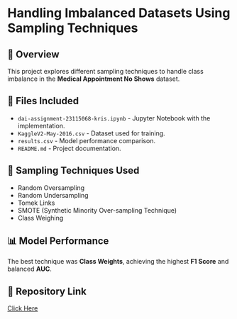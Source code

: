 # Handling Imbalanced Datasets Using Sampling Techniques

## 📌 Overview
This project explores different sampling techniques to handle class imbalance in the **Medical Appointment No Shows** dataset.

## 📂 Files Included
- `dai-assignment-23115068-kris.ipynb` - Jupyter Notebook with the implementation.
- `KaggleV2-May-2016.csv` - Dataset used for training.
- `results.csv` - Model performance comparison.
- `README.md` - Project documentation.

## 🚀 Sampling Techniques Used
- Random Oversampling
- Random Undersampling
- Tomek Links
- SMOTE (Synthetic Minority Over-sampling Technique)
- Class Weighing

## 📊 Model Performance
The best technique was **Class Weights**, achieving the highest **F1 Score** and balanced **AUC**.

## 🔗 Repository Link
[Click Here](https://github.com/YOUR_USERNAME/imbalanced-dataset-sampling)
